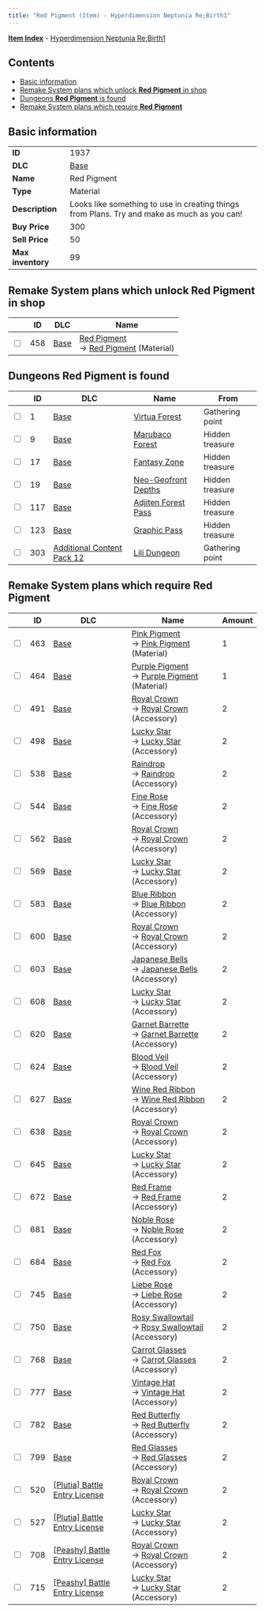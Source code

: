 ```yaml
---
title: "Red Pigment (Item) - Hyperdimension Neptunia Re;Birth1"
---
```


[**Item Index**](/neptunia/rb1/item/index.html) - [Hyperdimension Neptunia Re;Birth1](/neptunia/rb1)

## Contents

- [Basic information](#basic-information)
- [Remake System plans which unlock **Red Pigment** in shop](#remake-system-plans-which-unlock-red-pigment-in-shop)
- [Dungeons **Red Pigment** is found](#dungeons-red-pigment-is-found)
- [Remake System plans which require **Red Pigment**](#remake-system-plans-which-require-red-pigment)

## Basic information

|   |   |
| -- | -- |
| **ID** | 1937 |
| **DLC** | [Base](/neptunia/rb1/dlc/1-base.html) |
| **Name** | Red Pigment |
| **Type** | Material |
| **Description** | Looks like something to use in creating things from Plans. Try and make as much as you can! |
| **Buy Price** | 300 |
| **Sell Price** | 50 |
| **Max inventory** | 99 |

## Remake System plans which unlock **Red Pigment** in shop

|    | ID | DLC | Name |
| -- | -- | --- | ---- |
| <input type="checkbox" id="rb1-remake-1-458" class="trackbox" /> | 458 | [Base](/neptunia/rb1/dlc/1-base.html) | [Red Pigment](/neptunia/rb1/remake/1-458-red-pigment.html)<br />→ [Red Pigment](/neptunia/rb1/item/1-1937-red-pigment.html) (Material) |

## Dungeons **Red Pigment** is found

|    | ID | DLC | Name | From |
| -- | -- | --- | ---- | ---- |
| <input type="checkbox" id="rb1-dungeon-1-1" class="trackbox" /> | 1 | [Base](/neptunia/rb1/dlc/1-base.html) | [Virtua Forest](/neptunia/rb1/dungeon/1-1-virtua-forest.html) | Gathering point |
| <input type="checkbox" id="rb1-dungeon-1-9" class="trackbox" /> | 9 | [Base](/neptunia/rb1/dlc/1-base.html) | [Marubaco Forest](/neptunia/rb1/dungeon/1-9-marubaco-forest.html) | Hidden treasure |
| <input type="checkbox" id="rb1-dungeon-1-17" class="trackbox" /> | 17 | [Base](/neptunia/rb1/dlc/1-base.html) | [Fantasy Zone](/neptunia/rb1/dungeon/1-17-fantasy-zone.html) | Hidden treasure |
| <input type="checkbox" id="rb1-dungeon-1-19" class="trackbox" /> | 19 | [Base](/neptunia/rb1/dlc/1-base.html) | [Neo-Geofront Depths](/neptunia/rb1/dungeon/1-19-neo-geofront-depths.html) | Hidden treasure |
| <input type="checkbox" id="rb1-dungeon-1-117" class="trackbox" /> | 117 | [Base](/neptunia/rb1/dlc/1-base.html) | [Adjiten Forest Pass](/neptunia/rb1/dungeon/1-117-adjiten-forest-pass.html) | Hidden treasure |
| <input type="checkbox" id="rb1-dungeon-1-123" class="trackbox" /> | 123 | [Base](/neptunia/rb1/dlc/1-base.html) | [Graphic Pass](/neptunia/rb1/dungeon/1-123-graphic-pass.html) | Hidden treasure |
| <input type="checkbox" id="rb1-dungeon-21-303" class="trackbox" /> | 303 | [Additional Content Pack 12](/neptunia/rb1/dlc/21-pack12.html) | [Lili Dungeon](/neptunia/rb1/dungeon/21-303-lili-dungeon.html) | Gathering point |

## Remake System plans which require **Red Pigment**

|    | ID | DLC | Name | Amount |
| -- | -- | --- | ---- | ------ |
| <input type="checkbox" id="rb1-remake-1-463" class="trackbox" /> | 463 | [Base](/neptunia/rb1/dlc/1-base.html) | [Pink Pigment](/neptunia/rb1/remake/1-463-pink-pigment.html)<br />→ [Pink Pigment](/neptunia/rb1/item/1-1942-pink-pigment.html) (Material) | 1 |
| <input type="checkbox" id="rb1-remake-1-464" class="trackbox" /> | 464 | [Base](/neptunia/rb1/dlc/1-base.html) | [Purple Pigment](/neptunia/rb1/remake/1-464-purple-pigment.html)<br />→ [Purple Pigment](/neptunia/rb1/item/1-1943-purple-pigment.html) (Material) | 1 |
| <input type="checkbox" id="rb1-remake-1-491" class="trackbox" /> | 491 | [Base](/neptunia/rb1/dlc/1-base.html) | [Royal Crown](/neptunia/rb1/remake/1-491-royal-crown.html)<br />→ [Royal Crown](/neptunia/rb1/item/1-3031-royal-crown.html) (Accessory) | 2 |
| <input type="checkbox" id="rb1-remake-1-498" class="trackbox" /> | 498 | [Base](/neptunia/rb1/dlc/1-base.html) | [Lucky Star](/neptunia/rb1/remake/1-498-lucky-star.html)<br />→ [Lucky Star](/neptunia/rb1/item/1-3041-lucky-star.html) (Accessory) | 2 |
| <input type="checkbox" id="rb1-remake-1-538" class="trackbox" /> | 538 | [Base](/neptunia/rb1/dlc/1-base.html) | [Raindrop](/neptunia/rb1/remake/1-538-raindrop.html)<br />→ [Raindrop](/neptunia/rb1/item/1-3110-raindrop.html) (Accessory) | 2 |
| <input type="checkbox" id="rb1-remake-1-544" class="trackbox" /> | 544 | [Base](/neptunia/rb1/dlc/1-base.html) | [Fine Rose](/neptunia/rb1/remake/1-544-fine-rose.html)<br />→ [Fine Rose](/neptunia/rb1/item/1-3116-fine-rose.html) (Accessory) | 2 |
| <input type="checkbox" id="rb1-remake-1-562" class="trackbox" /> | 562 | [Base](/neptunia/rb1/dlc/1-base.html) | [Royal Crown](/neptunia/rb1/remake/1-562-royal-crown.html)<br />→ [Royal Crown](/neptunia/rb1/item/1-3131-royal-crown.html) (Accessory) | 2 |
| <input type="checkbox" id="rb1-remake-1-569" class="trackbox" /> | 569 | [Base](/neptunia/rb1/dlc/1-base.html) | [Lucky Star](/neptunia/rb1/remake/1-569-lucky-star.html)<br />→ [Lucky Star](/neptunia/rb1/item/1-3141-lucky-star.html) (Accessory) | 2 |
| <input type="checkbox" id="rb1-remake-1-583" class="trackbox" /> | 583 | [Base](/neptunia/rb1/dlc/1-base.html) | [Blue Ribbon](/neptunia/rb1/remake/1-583-blue-ribbon.html)<br />→ [Blue Ribbon](/neptunia/rb1/item/1-3170-blue-ribbon.html) (Accessory) | 2 |
| <input type="checkbox" id="rb1-remake-1-600" class="trackbox" /> | 600 | [Base](/neptunia/rb1/dlc/1-base.html) | [Royal Crown](/neptunia/rb1/remake/1-600-royal-crown.html)<br />→ [Royal Crown](/neptunia/rb1/item/1-3193-royal-crown.html) (Accessory) | 2 |
| <input type="checkbox" id="rb1-remake-1-603" class="trackbox" /> | 603 | [Base](/neptunia/rb1/dlc/1-base.html) | [Japanese Bells](/neptunia/rb1/remake/1-603-japanese-bells.html)<br />→ [Japanese Bells](/neptunia/rb1/item/1-3197-japanese-bells.html) (Accessory) | 2 |
| <input type="checkbox" id="rb1-remake-1-608" class="trackbox" /> | 608 | [Base](/neptunia/rb1/dlc/1-base.html) | [Lucky Star](/neptunia/rb1/remake/1-608-lucky-star.html)<br />→ [Lucky Star](/neptunia/rb1/item/1-3204-lucky-star.html) (Accessory) | 2 |
| <input type="checkbox" id="rb1-remake-1-620" class="trackbox" /> | 620 | [Base](/neptunia/rb1/dlc/1-base.html) | [Garnet Barrette](/neptunia/rb1/remake/1-620-garnet-barrette.html)<br />→ [Garnet Barrette](/neptunia/rb1/item/1-3229-garnet-barrette.html) (Accessory) | 2 |
| <input type="checkbox" id="rb1-remake-1-624" class="trackbox" /> | 624 | [Base](/neptunia/rb1/dlc/1-base.html) | [Blood Veil](/neptunia/rb1/remake/1-624-blood-veil.html)<br />→ [Blood Veil](/neptunia/rb1/item/1-3233-blood-veil.html) (Accessory) | 2 |
| <input type="checkbox" id="rb1-remake-1-627" class="trackbox" /> | 627 | [Base](/neptunia/rb1/dlc/1-base.html) | [Wine Red Ribbon](/neptunia/rb1/remake/1-627-wine-red-ribbon.html)<br />→ [Wine Red Ribbon](/neptunia/rb1/item/1-3238-wine-red-ribbon.html) (Accessory) | 2 |
| <input type="checkbox" id="rb1-remake-1-638" class="trackbox" /> | 638 | [Base](/neptunia/rb1/dlc/1-base.html) | [Royal Crown](/neptunia/rb1/remake/1-638-royal-crown.html)<br />→ [Royal Crown](/neptunia/rb1/item/1-3254-royal-crown.html) (Accessory) | 2 |
| <input type="checkbox" id="rb1-remake-1-645" class="trackbox" /> | 645 | [Base](/neptunia/rb1/dlc/1-base.html) | [Lucky Star](/neptunia/rb1/remake/1-645-lucky-star.html)<br />→ [Lucky Star](/neptunia/rb1/item/1-3264-lucky-star.html) (Accessory) | 2 |
| <input type="checkbox" id="rb1-remake-1-672" class="trackbox" /> | 672 | [Base](/neptunia/rb1/dlc/1-base.html) | [Red Frame](/neptunia/rb1/remake/1-672-red-frame.html)<br />→ [Red Frame](/neptunia/rb1/item/1-3302-red-frame.html) (Accessory) | 2 |
| <input type="checkbox" id="rb1-remake-1-681" class="trackbox" /> | 681 | [Base](/neptunia/rb1/dlc/1-base.html) | [Noble Rose](/neptunia/rb1/remake/1-681-noble-rose.html)<br />→ [Noble Rose](/neptunia/rb1/item/1-3314-noble-rose.html) (Accessory) | 2 |
| <input type="checkbox" id="rb1-remake-1-684" class="trackbox" /> | 684 | [Base](/neptunia/rb1/dlc/1-base.html) | [Red Fox](/neptunia/rb1/remake/1-684-red-fox.html)<br />→ [Red Fox](/neptunia/rb1/item/1-3318-red-fox.html) (Accessory) | 2 |
| <input type="checkbox" id="rb1-remake-1-745" class="trackbox" /> | 745 | [Base](/neptunia/rb1/dlc/1-base.html) | [Liebe Rose](/neptunia/rb1/remake/1-745-liebe-rose.html)<br />→ [Liebe Rose](/neptunia/rb1/item/1-3409-liebe-rose.html) (Accessory) | 2 |
| <input type="checkbox" id="rb1-remake-1-750" class="trackbox" /> | 750 | [Base](/neptunia/rb1/dlc/1-base.html) | [Rosy Swallowtail](/neptunia/rb1/remake/1-750-rosy-swallowtail.html)<br />→ [Rosy Swallowtail](/neptunia/rb1/item/1-3416-rosy-swallowtail.html) (Accessory) | 2 |
| <input type="checkbox" id="rb1-remake-1-768" class="trackbox" /> | 768 | [Base](/neptunia/rb1/dlc/1-base.html) | [Carrot Glasses](/neptunia/rb1/remake/1-768-carrot-glasses.html)<br />→ [Carrot Glasses](/neptunia/rb1/item/1-3447-carrot-glasses.html) (Accessory) | 2 |
| <input type="checkbox" id="rb1-remake-1-777" class="trackbox" /> | 777 | [Base](/neptunia/rb1/dlc/1-base.html) | [Vintage Hat](/neptunia/rb1/remake/1-777-vintage-hat.html)<br />→ [Vintage Hat](/neptunia/rb1/item/1-3459-vintage-hat.html) (Accessory) | 2 |
| <input type="checkbox" id="rb1-remake-1-782" class="trackbox" /> | 782 | [Base](/neptunia/rb1/dlc/1-base.html) | [Red Butterfly](/neptunia/rb1/remake/1-782-red-butterfly.html)<br />→ [Red Butterfly](/neptunia/rb1/item/1-3466-red-butterfly.html) (Accessory) | 2 |
| <input type="checkbox" id="rb1-remake-1-799" class="trackbox" /> | 799 | [Base](/neptunia/rb1/dlc/1-base.html) | [Red Glasses](/neptunia/rb1/remake/1-799-red-glasses.html)<br />→ [Red Glasses](/neptunia/rb1/item/1-3496-red-glasses.html) (Accessory) | 2 |
| <input type="checkbox" id="rb1-remake-7-520" class="trackbox" /> | 520 | [[Plutia] Battle Entry License](/neptunia/rb1/dlc/7-plutia.html) | [Royal Crown](/neptunia/rb1/remake/7-520-royal-crown.html)<br />→ [Royal Crown](/neptunia/rb1/item/7-3072-royal-crown.html) (Accessory) | 2 |
| <input type="checkbox" id="rb1-remake-7-527" class="trackbox" /> | 527 | [[Plutia] Battle Entry License](/neptunia/rb1/dlc/7-plutia.html) | [Lucky Star](/neptunia/rb1/remake/7-527-lucky-star.html)<br />→ [Lucky Star](/neptunia/rb1/item/7-3082-lucky-star.html) (Accessory) | 2 |
| <input type="checkbox" id="rb1-remake-8-708" class="trackbox" /> | 708 | [[Peashy] Battle Entry License](/neptunia/rb1/dlc/8-peashy.html) | [Royal Crown](/neptunia/rb1/remake/8-708-royal-crown.html)<br />→ [Royal Crown](/neptunia/rb1/item/8-3356-royal-crown.html) (Accessory) | 2 |
| <input type="checkbox" id="rb1-remake-8-715" class="trackbox" /> | 715 | [[Peashy] Battle Entry License](/neptunia/rb1/dlc/8-peashy.html) | [Lucky Star](/neptunia/rb1/remake/8-715-lucky-star.html)<br />→ [Lucky Star](/neptunia/rb1/item/8-3366-lucky-star.html) (Accessory) | 2 |